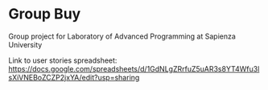 # Group Buy
Group project for Laboratory of Advanced Programming at Sapienza University

Link to user stories spreadsheet: https://docs.google.com/spreadsheets/d/1GdNLgZRrfuZ5uAR3s8YT4Wfu3lsXiVNEBoZCZP2jxYA/edit?usp=sharing
